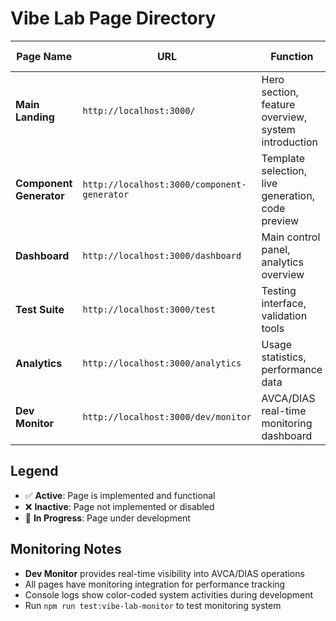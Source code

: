 
# Vibe Lab Page Directory

| Page Name | URL | Function | Parent Page | Status | Monitoring |
|-----------|-----|----------|-------------|--------|------------|
| **Main Landing** | `http://localhost:3000/` | Hero section, feature overview, system introduction | Root | ✅ Active | Dashboard available |
| **Component Generator** | `http://localhost:3000/component-generator` | Template selection, live generation, code preview | Root | ✅ Active | Real-time tracking |
| **Dashboard** | `http://localhost:3000/dashboard` | Main control panel, analytics overview | Root | ✅ Active | Performance metrics |
| **Test Suite** | `http://localhost:3000/test` | Testing interface, validation tools | Root | ✅ Active | Test monitoring |
| **Analytics** | `http://localhost:3000/analytics` | Usage statistics, performance data | Root | ✅ Active | Metrics collection |
| **Dev Monitor** | `http://localhost:3000/dev/monitor` | AVCA/DIAS real-time monitoring dashboard | Dev Tools | ✅ Active | **Primary monitoring interface** |

## Legend
- ✅ **Active**: Page is implemented and functional
- ❌ **Inactive**: Page not implemented or disabled
- 🔧 **In Progress**: Page under development

## Monitoring Notes
- **Dev Monitor** provides real-time visibility into AVCA/DIAS operations
- All pages have monitoring integration for performance tracking
- Console logs show color-coded system activities during development
- Run `npm run test:vibe-lab-monitor` to test monitoring system

